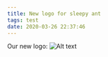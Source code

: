 ```yaml
---
title: New logo for sleepy ant
tags: test
date: 2020-03-26 22:37:46
---
```

Our new logo:
![Alt text](/images/sleepyants.svg)
